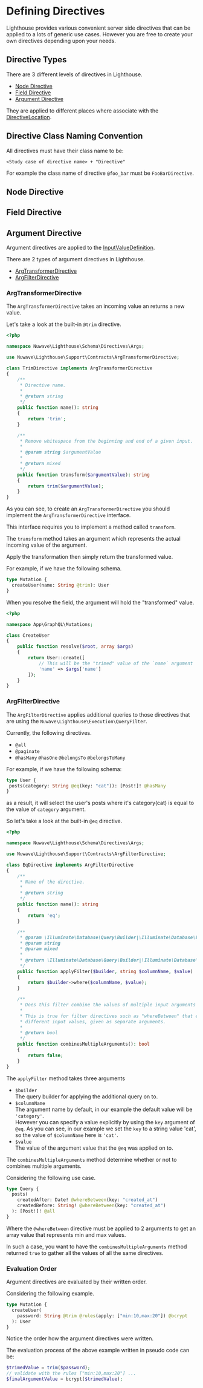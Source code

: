 # Defining Directives

Lighthouse provides various convenient server side directives that can be applied to a lots of generic use cases.
However you are free to create your own directives depending upon your needs. 

## Directive Types

There are 3 different levels of directives in Lighthouse.

* [Node Directive](#node-directive)
* [Field Directive](#field-directive)
* [Argument Directive](#argument-directive)

They are applied to different places where associate with the [DirectiveLocation](https://facebook.github.io/graphql/June2018/#DirectiveLocation).

## Directive Class Naming Convention
All directives must have their class name to be:

```
<Study case of directive name> + "Directive"
```

For example the class name of directive `@foo_bar` must be `FooBarDirective`. 

## Node Directive

## Field Directive

## Argument Directive

Argument directives are applied to the [InputValueDefinition](https://facebook.github.io/graphql/June2018/#InputValueDefinition).

There are 2 types of argument directives in Lighthouse.

* [ArgTransformerDirective](#argtransformerdirective)
* [ArgFilterDirective](#argfilterdirective)

### ArgTransformerDirective

The `ArgTransformerDirective` takes an incoming value an returns a new value. 

Let's take a look at the built-in `@trim` directive.

```php
<?php

namespace Nuwave\Lighthouse\Schema\Directives\Args;

use Nuwave\Lighthouse\Support\Contracts\ArgTransformerDirective;

class TrimDirective implements ArgTransformerDirective
{
    /**
     * Directive name.
     *
     * @return string
     */
    public function name(): string
    {
        return 'trim';
    }

    /**
     * Remove whitespace from the beginning and end of a given input.
     *
     * @param string $argumentValue
     *
     * @return mixed
     */
    public function transform($argumentValue): string
    {
        return trim($argumentValue);
    }
}
```

As you can see, to create an `ArgTransformerDirective` you should implement the `ArgTransformerDirective` interface.

This interface requires you to implement a method called `transform`.

The `transform` method takes an argument which represents the actual incoming value of the argument.

Apply the transformation then simply return the transformed value.

For example, if we have the following schema.

```graphql
type Mutation {
  createUser(name: String @trim): User
}
```

When you resolve the field, the argument will hold the "transformed" value.

```php
<?php

namespace App\GraphQL\Mutations;

class CreateUser
{
    public function resolve($root, array $args)
    {
        return User::create([
            // This will be the "trimed" value of the `name` argument
            'name' => $args['name']
        ]);
    }
}
```

### ArgFilterDirective

The `ArgFilterDirective` applies additional queries to those directives that are using the `Nuwave\Lighthouse\Execution\QueryFilter`. 

Currently, the following directives. 

* `@all`
* `@paginate`
* `@hasMany` `@hasOne` `@belongsTo` `@belongsToMany`

For example, if we have the following schema:

```graphql
type User {
 posts(category: String @eq(key: "cat")): [Post!]! @hasMany
}
```

as a result, it will select the user's posts where it's category(cat) is equal to the value of `category` argument.

So let's take a look at the built-in `@eq` directive.

```php
<?php

namespace Nuwave\Lighthouse\Schema\Directives\Args;

use Nuwave\Lighthouse\Support\Contracts\ArgFilterDirective;

class EqDirective implements ArgFilterDirective
{
    /**
     * Name of the directive.
     *
     * @return string
     */
    public function name(): string
    {
        return 'eq';
    }

    /**
     * @param \Illuminate\Database\Query\Builder|\Illuminate\Database\Eloquent\Builder $builder
     * @param string                                                                   $columnName
     * @param mixed                                                                    $value
     *
     * @return \Illuminate\Database\Query\Builder|\Illuminate\Database\Eloquent\Builder
     */
    public function applyFilter($builder, string $columnName, $value)
    {
        return $builder->where($columnName, $value);
    }

    /**
     * Does this filter combine the values of multiple input arguments into one query?
     *
     * This is true for filter directives such as "whereBetween" that expects two
     * different input values, given as separate arguments.
     *
     * @return bool
     */
    public function combinesMultipleArguments(): bool
    {
        return false;
    }
}
```

The `applyFilter` method takes three arguments

* `$builder`  
The query builder for applying the additional query on to.
* `$columnName`  
The argument name by default, in our example the default value will be `'category'`.  
However you can specify a value explicitly by using the `key` argument of `@eq`.
As you can see, in our example we set the `key` to a string value 'cat', so the value of `$columnName` here is `'cat'`.
* `$value`  
The value of the argument value that the `@eq` was applied on to.

The `combinesMultipleArguments` method determine whether or not to combines multiple arguments.

Considering the following use case.

```graphql
type Query {
  posts(
    createdAfter: Date! @whereBetween(key: "created_at")
    createdBefore: String! @whereBetween(key: "created_at")
  ): [Post!]! @all
}
```

Where the `@whereBetween` directive must be applied to 2 arguments to get an array value that represents min and max values.

In such a case, you want to have the `combinesMultipleArguments` method returned `true` to gather all the values of all the same directives.

### Evaluation Order
Argument directives are evaluated by their written order.

Considering the following example.

```graphql
type Mutation {
  createUser(
    password: String @trim @rules(apply: ["min:10,max:20"]) @bcrypt
  ): User
}
```

Notice the order how the argument directives were written.

The evaluation process of the above example written in pseudo code can be:
 
```php
$trimedValue = trim($password);
// validate with the rules ["min:10,max:20"] ...
$finalArgumentValue = bcrypt($trimedValue);
```
